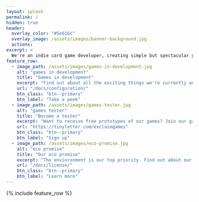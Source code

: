 ```yaml
---
layout: splash
permalink: /
hidden: true
header:
  overlay_color: "#5e616c"
  overlay_image: /assets/images/banner-background.jpg
  actions:
excerpt: >
  We're an indie card game developer, creating simple but spectacular games. Play by yourself, play with your family, or play with your friends. Just play!
feature_row:
  - image_path: /assets/images/games-in-development.jpg
    alt: "games in development"
    title: "Games in development"
    excerpt: "Find out about all the exciting things we're currently working on."
    url: "/docs/configuration/"
    btn_class: "btn--primary"
    btn_label: "Take a peek"
  - image_path: /assets/images/games-tester.jpg
    alt: "games tester"
    title: "Become a tester"
    excerpt: "Want to receive free prototypes of our games? Join our games test club."
    url: "https://tinyletter.com/exclaimgames"
    btn_class: "btn--primary"
    btn_label: "Sign up"
  - image_path: /assets/images/eco-promise.jpg
    alt: "eco promise"
    title: "Our eco promise"
    excerpt: "The envioronment is our top priority. Find out about our sustainable processes."
    url: "/docs/license/"
    btn_class: "btn--primary"
    btn_label: "Learn more"      
---
```


{% include feature_row %}
